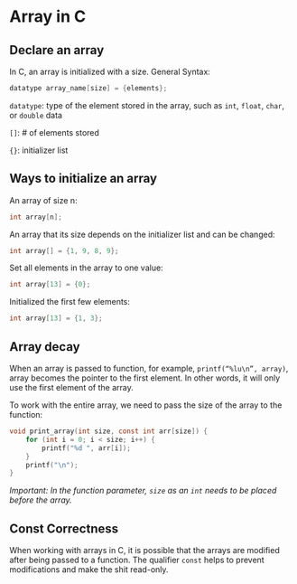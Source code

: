 # Array in C

## Declare an array

In C, an array is initialized with a size. General Syntax:
```c
datatype array_name[size] = {elements};
```

`datatype`: type of the element stored in the array, such as `int`, `float`, `char`, or `double` data

`[]`: # of elements stored

`{}`: initializer list

## Ways to initialize an array

An array of size n:
```c
int array[n];
```
An array that its size depends on the initializer list and can be changed:
```c
int array[] = {1, 9, 8, 9};
```
Set all elements in the array to one value:
```c
int array[13] = {0};
```
Initialized the first few elements:
```c
int array[13] = {1, 3};
```

## Array decay
When an array is passed to function, for example, `printf(“%lu\n”, array)`, array becomes the pointer to the first element. In other words, it will only use the first element of the array.

To work with the entire array, we need to pass the size of the array to the function:
```c
void print_array(int size, const int arr[size]) {
    for (int i = 0; i < size; i++) {
        printf("%d ", arr[i]);
    }
    printf("\n");
}
```
*Important: In the function parameter, `size` as an `int` needs to be placed before the array.*


## Const Correctness

When working with arrays in C, it is possible that the arrays are modified after being passed to a function. The qualifier `const` helps to prevent modifications and make the shit read-only.